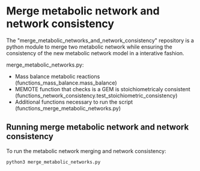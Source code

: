 # Merge metabolic network and network consistency

The "merge_metabolic_networks_and_network_consistency" repository is a python module to merge two metabolic network while ensuring the consistency of the new metabolic network model in a interative fashion.

merge_metabolic_networks.py:
- Mass balance metabolic reactions (functions_mass_balance.mass_balance)
- MEMOTE function that checks is a GEM is stoichiometricaly consistent (functions_network_consistency.test_stoichiometric_consistency)
- Additional functions necessary to run the script (functions_merge_metabolic_networks.py)


## Running merge metabolic network and network consistency

To run the metabolic network merging and network consistency:

```
python3 merge_metabolic_networks.py
```
